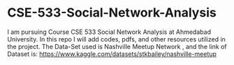 # CSE-533-Social-Network-Analysis
I am pursuing Course CSE 533 Social Network Analysis at Ahmedabad University. In this repo I will add codes, pdfs, and other resources utilized in the project. The Data-Set used is Nashville Meetup Network , and the link of Dataset is: https://www.kaggle.com/datasets/stkbailey/nashville-meetup
